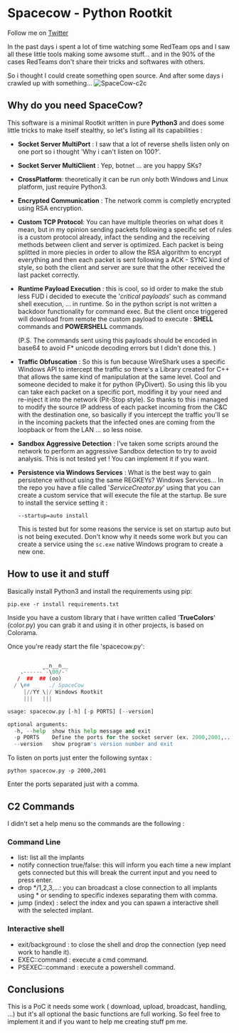 # Spacecow - Python Rootkit

Follow me on [Twitter](https://twitter.com/__SPX__) 

In the past days i spent a lot of time watching some RedTeam ops and I saw all these little tools making some awsome stuff... and in the 90% of the cases RedTeams don't share their tricks and softwares with others.

So i thought I could create something open source. And after some days i crawled up with something...
![SpaceCow-c2c](http://zetabay.net/wp-content/uploads/2019/06/Cattura-1024x556.png)

## Why do you need SpaceCow?

This software is a minimal Rootkit written in pure __Python3__ and does some little tricks to make itself stealthy, so let's listing all its capabilities :

- __Socket Server MultiPort__ : I saw that a lot of reverse shells listen only on one port so i thought 'Why i can't listen on 100?'.
- __Socket Server MultiClient__ : Yep, botnet ... are you happy SKs?
- __CrossPlatform__: theoretically it can be run only both Windows and Linux platform, just require Python3.
- __Encrypted Communication__ : The network comm is completly encrypted using RSA encryption.
- __Custom TCP Protocol__: You can have multiple theories on what does it mean, but in my opinion sending packets following a specific set of rules is a custom protocol already, infact the sending and the receiving methods between client and server is optimized. Each packet is being splitted in more piecies in order to allow the RSA algorithm to encrypt everything and then each packet is sent following a ACK - SYNC kind of style, so both the client and server are sure that the other received the last packet correctly.
- __Runtime Payload Execution__ : this is cool, so id order to make the stub less FUD i decided to execute the '_critical payloads_' such as command shell execution, ... in runtime. So in the python script is not written a backdoor functionality for command exec. But the client once triggered will download from remote the custom payload to execute : __SHELL__ commands and __POWERSHELL__ commands. 

    (P.S. The commands sent using this payloads should be encoded in base64 to avoid F* unicode decoding errors but I didn't done this. )

- __Traffic Obfuscation__ : So this is fun because WireShark uses a specific Windows API to intercept the traffic so there's a Library created for C++ that allows the same kind of manipulation at the same level. Cool and someone decided to make it for python (PyDivert). So using this lib you can take each packet on a specific port, modifing it by your need and re-inject it into the network (Pit-Stop style). So thanks to this i managed to modify the source IP address of each packet incoming from the C&C with the destination one, so basically if you intercept the traffic you'll se in the incoming packets that the infected ones are coming from the loopback or from the LAN ... so less noise.

- __Sandbox Aggressive Detection__ : I've taken some scripts around the network to perform an aggressive Sandbox detection to try to avoid analysis. This is not tested yet ! You can implement it if you want.

- __Persistence via Windows Services__ : What is the best way to gain persistence without using the same REGKEYs? Windows Services... In the repo you have a file called '_ServiceCreator.py_' using that you can create a custom service that will execute the file at the startup. Be sure to install the service setting it : 

    ```--startup=auto install```

    This is tested but for some reasons the service is set on startup auto but is not being executed. Don't know why it needs some work but you can create a service using the ```sc.exe``` native Windows program to create a new one.


## How to use it and stuff

Basically install Python3 and install the requirements using pip:


```pip.exe -r install requirements.txt```

Inside you have a custom library that i have written called '__TrueColors__' (color.py) you can grab it and using it in other projects, is based on Colorama.

Once you're ready start the file 'spacecow.py':

```python spacecow.py -h

           __n__n__
    .------`-\00/-'
   /  ##  ## (oo)
  / \## __   ./ SpaceCow
     |//YY \|/ Windows Rootkit
     |||   |||

usage: spacecow.py [-h] [-p PORTS] [--version]

optional arguments:
  -h, --help  show this help message and exit
  -p PORTS    Define the ports for the socket server (ex. 2000,2001,...).
  --version   show program's version number and exit

```

To listen on ports just enter the following syntax :

```python spacecow.py -p 2000,2001```

Enter the ports separated just with a comma.

## C2 Commands

I didn't set a help menu so the commands are the following :

### Command Line
- list: list all the implants
- notify connection true/false: this will inform you each time a new implant gets connected but this will break the current input and you need to press enter.
- drop */1,2,3,...: you can broadcast a close connection to all implants using * or sending to specific indexes separating them with comma.
- jump (index) : select the index and you can spawn a interactive shell with the selected implant.

### Interactive shell
- exit/background : to close the shell and drop the connection (yep need work to handle it).
- EXEC::command : execute a cmd command.
- PSEXEC::command : execute a powershell command.

## Conclusions

This is a PoC it needs some work ( download, upload, broadcast, handling, ...) but it's all optional the basic functions are full working. So feel free to implement it and if you want to help me creating stuff pm me.
